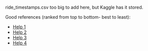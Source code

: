ride_timestamps.csv too big to add here, but Kaggle has it stored.

Good references (ranked from top to bottom- best to least):

* [Help 1](https://github.com/wjensheng/lyft/blob/master/IdealSpeculation_Writeup_JW_ZG.ipynb)
* [Help 2](https://github.com/bew030/lyft-challenge/tree/master)
* [Help 3](https://github.com/bew030/lyft-challenge/blob/master/work%20notebooks/Jon-Workspace.ipynb)
* [Help 4](https://github.com/anshul1004/LyftDataChallenge/blob/master/cizos_Writeup_AK_AP.pdf)
